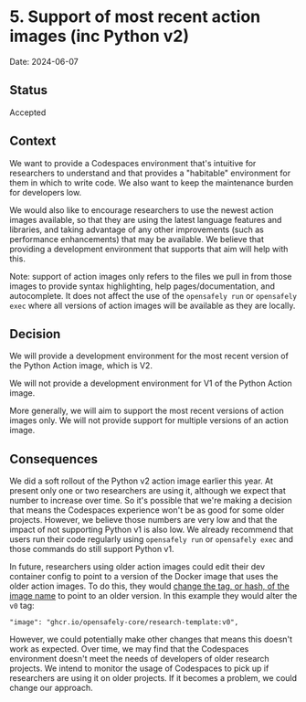 # 5. Support of most recent action images (inc Python v2)

Date: 2024-06-07

## Status

Accepted

## Context

We want to provide a Codespaces environment that's intuitive for researchers to understand and that provides a "habitable" environment for them in which to write code. We also want to keep the maintenance burden for developers low.

We would also like to encourage researchers to use the newest action images available, so that they are using the latest language features and libraries, and taking advantage of any other improvements (such as performance enhancements) that may be available. We believe that providing a development environment that supports that aim will help with this.

Note: support of action images only refers to the files we pull in from those images to provide syntax highlighting, help pages/documentation, and autocomplete. It does not affect the use of the `opensafely run` or `opensafely exec` where all versions of action images will be available as they are locally.

## Decision

We will provide a development environment for the most recent version of the Python Action image, which is V2.

We will not provide a development environment for V1 of the Python Action image.

More generally, we will aim to support the most recent versions of action images only. We will not provide support for multiple versions of an action image.

## Consequences

We did a soft rollout of the Python v2 action image earlier this year. At present only one or two researchers are using it, although we expect that number to increase over time. So it's possible that we're making a decision that means the Codespaces experience won't be as good for some older projects. However, we believe those numbers are very low and that the impact of not supporting Python v1 is also low. We already recommend that users run their code regularly using `opensafely run` or `opensafely exec` and those commands do still support Python v1.

In future, researchers using older action images could edit their dev container config to point to a version of the Docker image that uses the older action images. To do this, they would [change the tag, or hash, of the image name](https://github.com/opensafely/research-template/blob/5bd648f567b52c46a82979dc072d7355b22b2fff/.devcontainer/devcontainer.json#L5) to point to an older version. In this example they would alter the `v0` tag:

```
"image": "ghcr.io/opensafely-core/research-template:v0",
```

However, we could potentially make other changes that means this doesn't work as expected. Over time, we may find that the Codespaces environment doesn't meet the needs of developers of older research projects. We intend to monitor the usage of Codespaces to pick up if researchers are using it on older projects. If it becomes a problem, we could change our approach.
